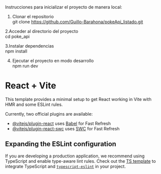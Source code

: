 Instrucciones para inicializar el proyecto de manera local:

1. Clonar el repositorio <br>
git clone https://github.com/Guillo-Barahona/pokeApi_listado.git

2.Acceder al directorio del proyecto<br>
cd poke_api

3.Instalar dependencias<br>
npm install

4. Ejecutar el proyecto en modo desarrollo<br>
npm run dev
 






# React + Vite

This template provides a minimal setup to get React working in Vite with HMR and some ESLint rules.

Currently, two official plugins are available:

- [@vitejs/plugin-react](https://github.com/vitejs/vite-plugin-react/blob/main/packages/plugin-react/README.md) uses [Babel](https://babeljs.io/) for Fast Refresh
- [@vitejs/plugin-react-swc](https://github.com/vitejs/vite-plugin-react-swc) uses [SWC](https://swc.rs/) for Fast Refresh

## Expanding the ESLint configuration

If you are developing a production application, we recommend using TypeScript and enable type-aware lint rules. Check out the [TS template](https://github.com/vitejs/vite/tree/main/packages/create-vite/template-react-ts) to integrate TypeScript and [`typescript-eslint`](https://typescript-eslint.io) in your project.
